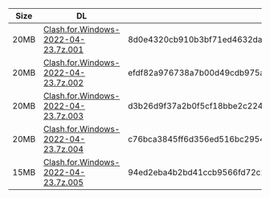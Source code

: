 |    Size   |     DL  | sha512sum |
|  ---  |  ---  |  ---  |
| 20MB | [Clash.for.Windows-2022-04-23.7z.001](https://cdn.jsdelivr.net/gh/appleians/cfw_intel@main/Clash.for.Windows-2022-04-23.7z.001) | 8d0e4320cb910b3bf71ed4632da15a6710e05a74af0805dae5f18e5f7b0f44a534861e88746a3491d7f636d53c72bbc0c49616e718196b5b3b9176267bfb8d6d |
| 20MB | [Clash.for.Windows-2022-04-23.7z.002](https://cdn.jsdelivr.net/gh/appleians/cfw_intel@main/Clash.for.Windows-2022-04-23.7z.002) | efdf82a976738a7b00d49cdb975ac572768860f61e16610638bb5a20f6b6686d187f0481a62af10c9bf5e731742633da797fcaa9df26577414c6f1a6c3241e2d |
| 20MB | [Clash.for.Windows-2022-04-23.7z.003](https://cdn.jsdelivr.net/gh/appleians/cfw_intel@main/Clash.for.Windows-2022-04-23.7z.003) | d3b26d9f37a2b0f5cf18bbe2c2240602088eb1522418c07aad202000efdece8adcd03cd9dd3bff559bf6b1342643b07d78679383bc31912aa44063b7bf3210df |
| 20MB | [Clash.for.Windows-2022-04-23.7z.004](https://cdn.jsdelivr.net/gh/appleians/cfw_intel@main/Clash.for.Windows-2022-04-23.7z.004) | c76bca3845ff6d356ed516bc2954985700d432df538fe0a93e5d69c52b1da004e00d3c83001f32cef93bbdaba74032007e51138aad43534b42962b0d0571087a |
| 15MB | [Clash.for.Windows-2022-04-23.7z.005](https://cdn.jsdelivr.net/gh/appleians/cfw_intel@main/Clash.for.Windows-2022-04-23.7z.005) | 94ed2eba4b2bd41ccb9566fd72c2fae2c60d7ffd389553b82fb7bbd75f6eb15fbac329b564a9bbe889218907b6c28e13f717290b27dbeb21189e1eb2c5584228 |
